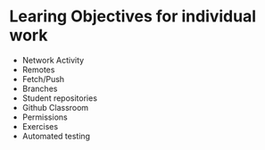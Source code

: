 # Learing Objectives for individual work

* Network Activity
* Remotes
* Fetch/Push
* Branches
* Student repositories
* Github Classroom 
* Permissions
* Exercises
* Automated testing

